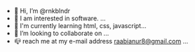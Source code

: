 - 👋 Hi, I’m @rnkblndr
- 👀 I am interested in software. ...
- 🌱 I'm currently learning html, css, javascript...
- 💞️ I’m looking to collaborate on ...
- 📪 reach me at my e-mail address raabianur8@gmail.com ...

<!---
rnkblndr/rnkblndr is a ✨ special ✨ repository because its `README.md` (this file) appears on your GitHub profile.
You can click the Preview link to take a look at your changes.
--->

